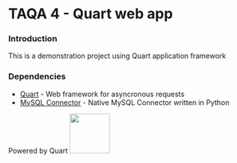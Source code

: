 # TAQA 4 - Quart web app

### Introduction

This is a demonstration project using Quart application framework

### Dependencies
- [Quart](https://quart.palletsprojects.com/en/latest/) - Web framework for asyncronous requests
- [MySQL Connector](https://github.com/mysql-net/MySqlConnector) - Native MySQL Connector written in Python

Powered by Quart
<img src="https://quart.palletsprojects.com/en/latest/_static/logo_short.png" width="80">